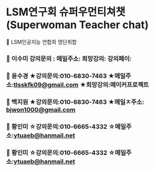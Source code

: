 # LSM연구회 슈퍼우먼티쳐챗(Superwoman Teacher chat)


🏤 LSM인공지능 연합회 명단취합


###  👸 이수미 강의문의 :               메일주소:                    희망강의:                  강의페이: 

###  👸 윤수경  ★강의문의:010-6830-7463    ★메일주소:tlsskfk09@gmail.com   ★희망강의:메이커프로젝트   
 
### 👸 백지원 ★강의문의:010-6830-7463 ★메일ㅈ주소: bjwon1000@gmail.com    

### 👸 황인미  ☆강의문의:010-6665-4332    ☆메일주소:ytuaeb@hanmail.net 

### 👸 황인미  ☆강의문의:010-6665-4332    ☆메일주소:ytuaeb@hanmail.net 




